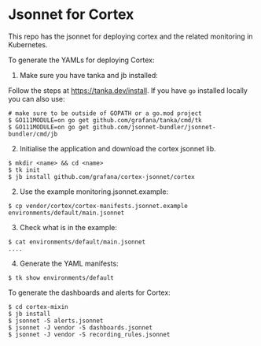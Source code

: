 # Jsonnet for Cortex

This repo has the jsonnet for deploying cortex and the related monitoring in Kubernetes.

To generate the YAMLs for deploying Cortex:

1. Make sure you have tanka and jb installed:

Follow the steps at https://tanka.dev/install. If you have `go` installed locally you can also use:

```
# make sure to be outside of GOPATH or a go.mod project
$ GO111MODULE=on go get github.com/grafana/tanka/cmd/tk
$ GO111MODULE=on go get github.com/jsonnet-bundler/jsonnet-bundler/cmd/jb
```

2. Initialise the application and download the cortex jsonnet lib.

```
$ mkdir <name> && cd <name>
$ tk init
$ jb install github.com/grafana/cortex-jsonnet/cortex
```

2. Use the example monitoring.jsonnet.example:

```
$ cp vendor/cortex/cortex-manifests.jsonnet.example environments/default/main.jsonnet
```

3. Check what is in the example:

```
$ cat environments/default/main.jsonnet
....
```

4. Generate the YAML manifests:

```
$ tk show environments/default
```

To generate the dashboards and alerts for Cortex:

```
$ cd cortex-mixin
$ jb install
$ jsonnet -S alerts.jsonnet
$ jsonnet -J vendor -S dashboards.jsonnet
$ jsonnet -J vendor -S recording_rules.jsonnet
```
